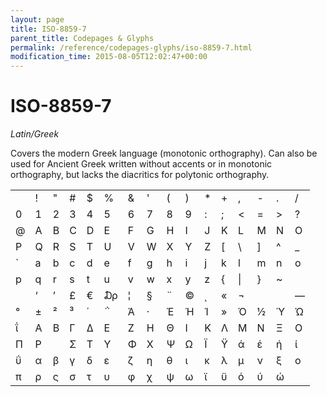 ```yaml
---
layout: page
title: ISO-8859-7
parent_title: Codepages & Glyphs
permalink: /reference/codepages-glyphs/iso-8859-7.html
modification_time: 2015-08-05T12:02:47+00:00
---
```


# ISO-8859-7

<p><i>Latin/Greek</i></p>
<p>Covers the modern Greek language (<span class="mw-redirect">monotonic orthography</span>). Can also be used for Ancient Greek written without accents or in monotonic orthography, but lacks the diacritics for <span class="mw-redirect">polytonic orthography</span>.</p>
<table class="table"><tbody>
<tr>
<td>&nbsp;</td>
<td>!</td>
<td>"</td>
<td>#</td>
<td>$</td>
<td>%</td>
<td>&amp; 

</td>
<td>'</td>
<td>(</td>
<td>)</td>
<td>*</td>
<td>+</td>
<td>,</td>
<td>-</td>
<td>.</td>
<td>/</td>
</tr>
<tr>
<td>0</td>
<td>1</td>
<td>2</td>
<td>3</td>
<td>4</td>
<td>5</td>
<td>6</td>
<td>7</td>
<td>8</td>
<td>9</td>
<td>:</td>
<td>;</td>
<td>&lt;</td>
<td>=</td>
<td>&gt;</td>
<td>?</td>
</tr>
<tr>
<td>@</td>
<td>A</td>
<td>B</td>
<td>C</td>
<td>D</td>
<td>E</td>
<td>F</td>
<td>G</td>
<td>H</td>
<td>I</td>
<td>J</td>
<td>K</td>
<td>L</td>
<td>M</td>
<td>N</td>
<td>O</td>
</tr>
<tr>
<td>P</td>
<td>Q</td>
<td>R</td>
<td>S</td>
<td>T</td>
<td>U</td>
<td>V</td>
<td>W</td>
<td>X</td>
<td>Y</td>
<td>Z</td>
<td>[</td>
<td>\</td>
<td>]</td>
<td>^</td>
<td>_</td>
</tr>
<tr>
<td>`</td>
<td>a</td>
<td>b</td>
<td>c</td>
<td>d</td>
<td>e</td>
<td>f</td>
<td>g</td>
<td>h</td>
<td>i</td>
<td>j</td>
<td>k</td>
<td>l</td>
<td>m</td>
<td>n</td>
<td>o</td>
</tr>
<tr>
<td>p</td>
<td>q</td>
<td>r</td>
<td>s</td>
<td>t</td>
<td>u</td>
<td>v</td>
<td>w</td>
<td>x</td>
<td>y</td>
<td>z</td>
<td>{</td>
<td>|</td>
<td>}</td>
<td>~</td>
<td>&nbsp;</td>
</tr>
<tr>
<td>&nbsp;</td>
<td>‘</td>
<td>’</td>
<td>£</td>
<td>€</td>
<td>₯</td>
<td>¦</td>
<td>§</td>
<td>¨</td>
<td>©</td>
<td>ͺ</td>
<td>«</td>
<td>¬</td>
<td>&nbsp;</td>
<td>&nbsp;</td>
<td>―</td>
</tr>
<tr>
<td>°</td>
<td>±</td>
<td>²</td>
<td>³</td>
<td>΄</td>
<td>΅</td>
<td>Ά</td>
<td>·</td>
<td>Έ</td>
<td>Ή</td>
<td>Ί</td>
<td>»</td>
<td>Ό</td>
<td>½</td>
<td>Ύ</td>
<td>Ώ</td>
</tr>
<tr>
<td>ΐ</td>
<td>Α</td>
<td>Β</td>
<td>Γ</td>
<td>Δ</td>
<td>Ε</td>
<td>Ζ</td>
<td>Η</td>
<td>Θ</td>
<td>Ι</td>
<td>Κ</td>
<td>Λ</td>
<td>Μ</td>
<td>Ν</td>
<td>Ξ</td>
<td>Ο</td>
</tr>
<tr>
<td>Π</td>
<td>Ρ</td>
<td>&nbsp;</td>
<td>Σ</td>
<td>Τ</td>
<td>Υ</td>
<td>Φ</td>
<td>Χ</td>
<td>Ψ</td>
<td>Ω</td>
<td>Ϊ</td>
<td>Ϋ</td>
<td>ά</td>
<td>έ</td>
<td>ή</td>
<td>ί</td>
</tr>
<tr>
<td>ΰ</td>
<td>α</td>
<td>β</td>
<td>γ</td>
<td>δ</td>
<td>ε</td>
<td>ζ</td>
<td>η</td>
<td>θ</td>
<td>ι</td>
<td>κ</td>
<td>λ</td>
<td>μ</td>
<td>ν</td>
<td>ξ</td>
<td>ο</td>
</tr>
<tr>
<td>π</td>
<td>ρ</td>
<td>ς</td>
<td>σ</td>
<td>τ</td>
<td>υ</td>
<td>φ</td>
<td>χ</td>
<td>ψ</td>
<td>ω</td>
<td>ϊ</td>
<td>ϋ</td>
<td>ό</td>
<td>ύ</td>
<td>ώ</td>
<td>&nbsp;</td>
</tr>
</tbody></table>
